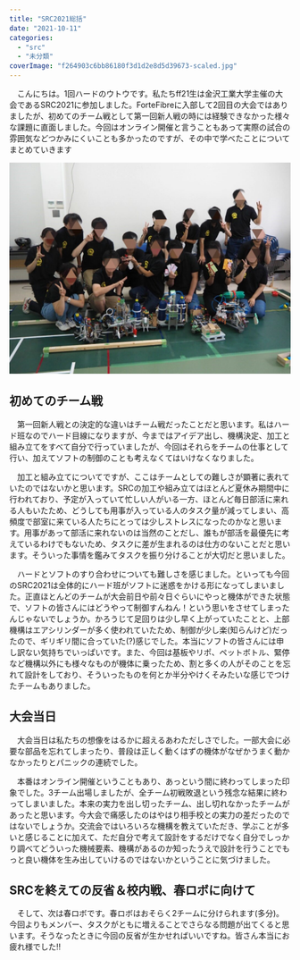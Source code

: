 ```yaml
---
title: "SRC2021総括"
date: "2021-10-11"
categories: 
  - "src"
  - "未分類"
coverImage: "f264903c6bb86180f3d1d2e8d5d39673-scaled.jpg"
---
```


　こんにちは。1回ハードのウトウです。私たちff21生は金沢工業大学主催の大会であるSRC2021に参加しました。ForteFibreに入部して2回目の大会ではありましたが、初めてのチーム戦として第一回新人戦の時には経験できなかった様々な課題に直面しました。今回はオンライン開催と言うこともあって実際の試合の雰囲気などつかみにくいことも多かったのですが、その中で学べたことについてまとめていきます

[![](images/f264903c6bb86180f3d1d2e8d5d39673-1024x768.jpg)](https://blog.fortefibre.net/wp-content/uploads/2021/10/f264903c6bb86180f3d1d2e8d5d39673-scaled.jpg)

## 初めてのチーム戦

　第一回新人戦との決定的な違いはチーム戦だったことだと思います。私はハード班なのでハード目線になりますが、今まではアイデア出し、機構決定、加工と組み立てをすべて自分で行っていましたが、今回はそれらをチームの仕事として行い、加えてソフトの制御のことも考えなくてはいけなくなりました。

　加工と組み立てについてですが、ここはチームとしての難しさが顕著に表れていたのではないかと思います。SRCの加工や組み立てはほとんど夏休み期間中に行われており、予定が入っていて忙しい人がいる一方、ほとんど毎日部活に来れる人もいたため、どうしても用事が入っている人のタスク量が減ってしまい、高頻度で部室に来ている人たちにとっては少しストレスになったのかなと思います。用事があって部活に来れないのは当然のことだし、誰もが部活を最優先に考えているわけでもないため、タスクに差が生まれるのは仕方のないことだと思います。そういった事情を鑑みてタスクを振り分けることが大切だと思いました。

　ハードとソフトのすり合わせについても難しさを感じました。といっても今回のSRC2021は全体的にハード班がソフトに迷惑をかける形になってしまいました。正直ほとんどのチームが大会前日や前々日ぐらいにやっと機体ができた状態で、ソフトの皆さんにはどうやって制御すんねん！という思いをさせてしまったんじゃないでしょうか。かろうじて足回りは少し早く上がっていたことと、上部機構はエアシリンダーが多く使われていたため、制御が少し楽(知らんけど)だったので、ギリギリ間に合っていた(?)感じでした。本当にソフトの皆さんには申し訳ない気持ちでいっぱいです。また、今回は基板やリポ、ペットボトル、緊停など機構以外にも様々なものが機体に乗ったため、割と多くの人がそのことを忘れて設計をしており、そういったものを何とか半分やけくそみたいな感じでつけたチームもありました。

## 大会当日

　大会当日は私たちの想像をはるかに超えるあわただしさでした。一部大会に必要な部品を忘れてしまったり、普段は正しく動くはずの機体がなぜかうまく動かなかったりとパニックの連続でした。

　本番はオンライン開催ということもあり、あっという間に終わってしまった印象でした。3チーム出場しましたが、全チーム初戦敗退という残念な結果に終わってしまいました。本来の実力を出し切ったチーム、出し切れなかったチームがあったと思います。今大会で痛感したのはやはり相手校との実力の差だったのではないでしょうか。交流会ではいろいろな機構を教えていただき、学ぶことが多いと感じることに加えて、ただ自分で考えて設計をするだけでなく自分でしっかり調べてどういった機械要素、機構があるのか知ったうえで設計を行うことでもっと良い機体を生み出していけるのではないかということに気づけました。

## SRCを終えての反省＆校内戦、春ロボに向けて

　そして、次は春ロボです。春ロボはおそらく2チームに分けられます(多分)。今回よりもメンバー、タスクがともに増えることでさらなる問題が出てくると思います。そうなったときに今回の反省が生かせればいいですね。皆さん本当にお疲れ様でした!!
